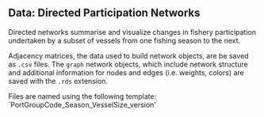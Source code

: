 ## Data: Directed Participation Networks

Directed networks summarise and visualize changes in fishery participation undertaken by a subset of vessels from one fishing season to the next. 

Adjacency matrices, the data used to build network objects, are be saved as `.csv` files. The `graph` network objects, which include network structure and additional information for nodes and edges (i.e. weights, colors) are saved with the `.rds` extension. 

Files are named using the following template: `PortGroupCode_Season_VesselSize_version'

